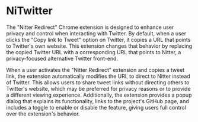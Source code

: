 # NiTwitter

The "Nitter Redirect" Chrome extension is designed to enhance user privacy and control when interacting with Twitter. By default, when a user clicks the "Copy link to Tweet" option on Twitter, it copies a URL that points to Twitter's own website. This extension changes that behavior by replacing the copied Twitter URL with a corresponding URL that points to Nitter, a privacy-focused alternative Twitter front-end.

When a user activates the "Nitter Redirect" extension and copies a tweet link, the extension automatically modifies the URL to direct to Nitter instead of Twitter. This allows users to share tweet links without directing others to Twitter's website, which may be preferred for privacy reasons or to provide a different viewing experience. Additionally, the extension provides a popup dialog that explains its functionality, links to the project's GitHub page, and includes a toggle to enable or disable the feature, giving users full control over the extension's behavior.


